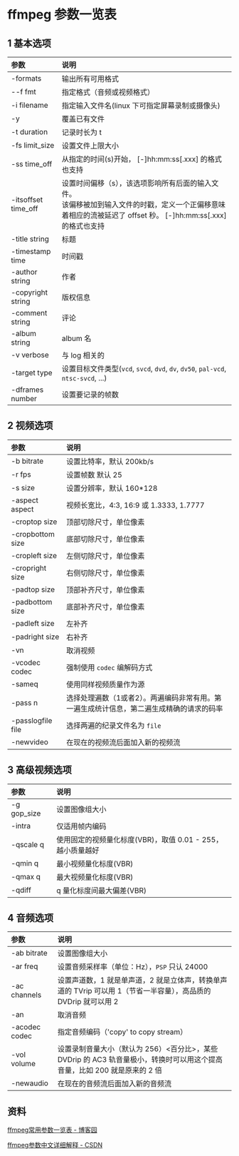 # ffmpeg 参数一览表

## 1 基本选项

| <div style="300pt">参数</div> | 说明 |
| :--- | :--- |
| -formats | 输出所有可用格式 |
| --f fmt | 指定格式（音频或视频格式） |
| -i filename | 指定输入文件名(linux 下可指定屏幕录制或摄像头) |
| -y | 覆盖已有文件 |
| -t duration | 记录时长为 t |
| -fs limit_size | 设置文件上限大小 |
| -ss time_off | 从指定的时间(s)开始， [-]hh:mm:ss[.xxx] 的格式也支持 |
| -itsoffset time_off | 设置时间偏移（s），该选项影响所有后面的输入文件。<br />该偏移被加到输入文件的时戳，定义一个正偏移意味着相应的流被延迟了 offset 秒。 [-]hh:mm:ss[.xxx] 的格式也支持 |
| -title string | 标题 |
| -timestamp time | 时间戳 |
| -author string | 作者 |
| -copyright string | 版权信息 |
| -comment string | 评论 |
| -album string | album 名 |
| -v verbose | 与 log 相关的 |
| -target type | 设置目标文件类型(`vcd`, `svcd`, `dvd`, `dv`, `dv50`, `pal-vcd`, `ntsc-svcd`, ...) |
| -dframes number | 设置要记录的帧数 |

## 2 视频选项

| 参数 | 说明 |
| :--- | :--- |
| -b bitrate | 设置比特率，默认 200kb/s |
| -r fps | 设置帧数 默认 25 |
| -s size | 设置分辨率，默认 160*128 |
| -aspect aspect | 视频长宽比，4:3, 16:9 或 1.3333, 1.7777 |
| -croptop size | 顶部切除尺寸，单位像素 |
| -cropbottom size | 底部切除尺寸，单位像素 |
| -cropleft size | 左侧切除尺寸，单位像素 |
| -cropright size | 右侧切除尺寸，单位像素 |
| -padtop size | 顶部补齐尺寸，单位像素 |
| -padbottom size | 底部补齐尺寸，单位像素 |
| -padleft size | 左补齐 |
| -padright size | 右补齐 |
| -vn | 取消视频 |
| -vcodec codec | 强制使用 `codec` 编解码方式 |
| -sameq | 使用同样视频质量作为源 |
| -pass n | 选择处理遍数（1或者2）。两遍编码非常有用。第一遍生成统计信息，第二遍生成精确的请求的码率 |
| -passlogfile file	| 选择两遍的纪录文件名为 `file` |
| -newvideo | 在现在的视频流后面加入新的视频流 |

## 3 高级视频选项

| 参数 | 说明 |
| :--- | :--- |
| -g gop_size | 设置图像组大小 |
| -intra | 仅适用帧内编码 |
| -qscale q | 使用固定的视频量化标度(VBR)，取值 0.01 - 255，越小质量越好 |
| -qmin q | 最小视频量化标度(VBR) |
| -qmax q | 最大视频量化标度(VBR) |
| -qdiff | q 量化标度间最大偏差(VBR) |

## 4 音频选项

| 参数 | 说明 |
| :--- | :--- |
| -ab bitrate | 设置图像组大小 |
| -ar freq | 设置音频采样率（单位：Hz），`PSP` 只认 24000 |
| -ac channels | 设置声道数，1 就是单声道，2 就是立体声，转换单声道的 TVrip 可以用 1（节省一半容量），高品质的 DVDrip 就可以用 2 |
| -an | 取消音频 |
| -acodec codec | 指定音频编码（'copy' to copy stream） |
| -vol volume | 设置录制音量大小（默认为 256）<百分比>，某些 DVDrip 的 AC3 轨音量极小，转换时可以用这个提高音量，比如 200 就是原来的 2 倍 |
| -newaudio | 在现在的音频流后面加入新的音频流 |

## 资料

[ffmpeg常用参数一览表 - 博客园](https://www.cnblogs.com/mwl523/p/10856633.html)

[ffmpeg参数中文详细解释 - CSDN](https://blog.csdn.net/leixiaohua1020/article/details/12751349)